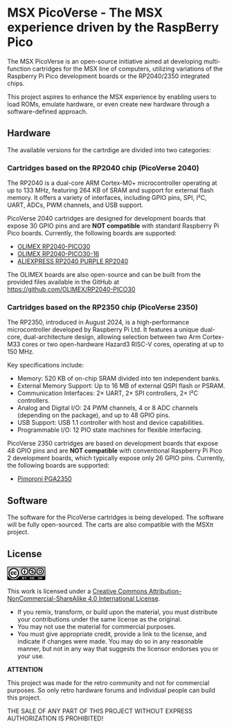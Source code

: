 # MSX PicoVerse - The MSX experience driven by the RaspBerry Pico

The MSX PicoVerse is an open-source initiative aimed at developing multi-function 
cartridges for the MSX line of computers, utilizing variations of the Raspberry Pi Pico 
development boards or the RP2040/2350 integrated chips. 

This project aspires to enhance the MSX experience by enabling users to load ROMs, 
emulate hardware, or even create new hardware through a software-defined approach.

## Hardware

The available versions for the cartrdige are divided into two categories: 

### Cartridges based on the RP2040 chip (PicoVerse 2040)

The RP2040 is a dual-core ARM Cortex-M0+ microcontroller operating at up to 133 MHz, featuring 264 KB of SRAM and support for external flash memory. It offers a variety of interfaces, including GPIO pins, SPI, I²C, UART, ADCs, PWM channels, and USB support.

PicoVerse 2040 cartridges are designed for development boards that expose 30 GPIO pins and are **NOT compatible** with standard Raspberry Pi Pico boards. Currently, the following boards are supported:

* [OLIMEX RP2040-PICO30](https://www.olimex.com/Products/MicroPython/RP2040-PICO30/open-source-hardware)
* [OLIMEX RP2040-PICO30-16](https://www.olimex.com/Products/MicroPython/RP2040-PICO30/open-source-hardware)
* [ALIEXPRESS RP2040 PURPLE RP2040](https://s.click.aliexpress.com/e/_DnbXqJF)

The OLIMEX boards are also open-source and can be built from the provided files available in the GitHub at https://github.com/OLIMEX/RP2040-PICO30

### Cartridges based on the RP2350 chip (PicoVerse 2350)

The RP2350, introduced in August 2024, is a high-performance microcontroller developed by Raspberry Pi Ltd. It features a unique dual-core, dual-architecture design, allowing selection between two Arm Cortex-M33 cores or two open-hardware Hazard3 RISC-V cores, operating at up to 150 MHz. 

Key specifications include:

* Memory: 520 KB of on-chip SRAM divided into ten independent banks.
* External Memory Support: Up to 16 MB of external QSPI flash or PSRAM.
* Communication Interfaces: 2× UART, 2× SPI controllers, 2× I²C controllers.
* Analog and Digital I/O: 24 PWM channels, 4 or 8 ADC channels (depending on the package), and up to 48 GPIO pins.
* USB Support: USB 1.1 controller with host and device capabilities.
* Programmable I/O: 12 PIO state machines for flexible interfacing.

PicoVerse 2350 cartridges are based on development boards that expose 48 GPIO pins and are **NOT compatible** with conventional Raspberry Pi Pico 2 development boards, 
which typically expose only 26 GPIO pins. Currently, the following boards are supported:

* [Pimoroni PGA2350](https://shop.pimoroni.com/products/pga2350?variant=42092629229651)

## Software

The software for the PicoVerse cartridges is being developed. The software will be fully 
open-sourced. The carts are also compatible with the MSX&#960; project.
## License 

![Open Hardware](images/ccans.png)

This work is licensed under a [Creative Commons Attribution-NonCommercial-ShareAlike 4.0 International License](http://creativecommons.org/licenses/by-nc-sa/4.0/).

* If you remix, transform, or build upon the material, you must distribute your contributions under the same license as the original.
* You may not use the material for commercial purposes.
* You must give appropriate credit, provide a link to the license, and indicate if changes were made. You may do so in any reasonable manner, but not in any way that suggests the licensor endorses you or your use.

**ATTENTION**

This project was made for the retro community and not for commercial purposes. So only retro hardware forums and individual people can build this project.

THE SALE OF ANY PART OF THIS PROJECT WITHOUT EXPRESS AUTHORIZATION IS PROHIBITED!

